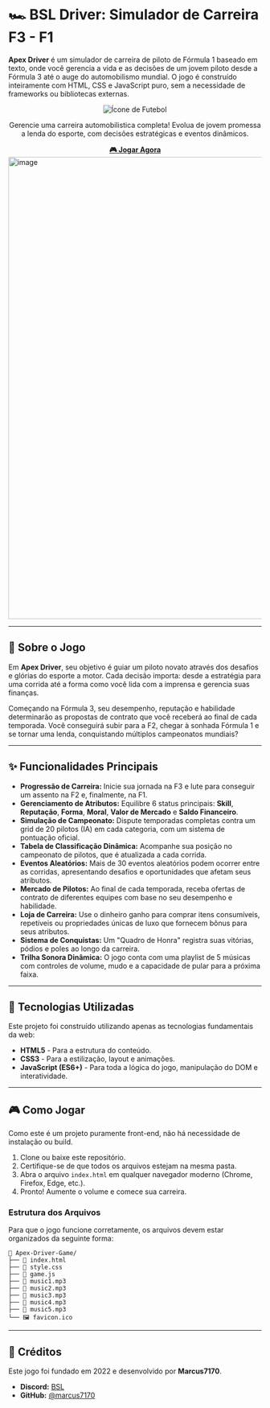 # 🏎️ BSL Driver: Simulador de Carreira F3 - F1

**Apex Driver** é um simulador de carreira de piloto de Fórmula 1 baseado em texto, onde você gerencia a vida e as decisões de um jovem piloto desde a Fórmula 3 até o auge do automobilismo mundial. O jogo é construído inteiramente com HTML, CSS e JavaScript puro, sem a necessidade de frameworks ou bibliotecas externas.
<div align="center">
  <img src="https://img.icons8.com/color/96/000000/football.png" alt="Ícone de Futebol"/>
  <p>Gerencie uma carreira automobilistica completa! Evolua de jovem promessa a lenda do esporte, com decisões estratégicas e eventos dinâmicos.</p>
  <a href="[https://marcus7170.github.io/BSL_Driver/]"><strong>🎮 Jogar Agora</strong></a>
</div>
<img width="1270" height="919" alt="image" src="https://github.com/user-attachments/assets/89ca119d-62a6-4b39-9ca8-68f89471b789" />


---

## 📜 Sobre o Jogo

Em **Apex Driver**, seu objetivo é guiar um piloto novato através dos desafios e glórias do esporte a motor. Cada decisão importa: desde a estratégia para uma corrida até a forma como você lida com a imprensa e gerencia suas finanças.

Começando na Fórmula 3, seu desempenho, reputação e habilidade determinarão as propostas de contrato que você receberá ao final de cada temporada. Você conseguirá subir para a F2, chegar à sonhada Fórmula 1 e se tornar uma lenda, conquistando múltiplos campeonatos mundiais?

---

## ✨ Funcionalidades Principais

* **Progressão de Carreira:** Inicie sua jornada na F3 e lute para conseguir um assento na F2 e, finalmente, na F1.
* **Gerenciamento de Atributos:** Equilibre 6 status principais: **Skill**, **Reputação**, **Forma**, **Moral**, **Valor de Mercado** e **Saldo Financeiro**.
* **Simulação de Campeonato:** Dispute temporadas completas contra um grid de 20 pilotos (IA) em cada categoria, com um sistema de pontuação oficial.
* **Tabela de Classificação Dinâmica:** Acompanhe sua posição no campeonato de pilotos, que é atualizada a cada corrida.
* **Eventos Aleatórios:** Mais de 30 eventos aleatórios podem ocorrer entre as corridas, apresentando desafios e oportunidades que afetam seus atributos.
* **Mercado de Pilotos:** Ao final de cada temporada, receba ofertas de contrato de diferentes equipes com base no seu desempenho e habilidade.
* **Loja de Carreira:** Use o dinheiro ganho para comprar itens consumíveis, repetíveis ou propriedades únicas de luxo que fornecem bônus para seus atributos.
* **Sistema de Conquistas:** Um "Quadro de Honra" registra suas vitórias, pódios e poles ao longo da carreira.
* **Trilha Sonora Dinâmica:** O jogo conta com uma playlist de 5 músicas com controles de volume, mudo e a capacidade de pular para a próxima faixa.

---

## 🚀 Tecnologias Utilizadas

Este projeto foi construído utilizando apenas as tecnologias fundamentais da web:

* **HTML5** - Para a estrutura do conteúdo.
* **CSS3** - Para a estilização, layout e animações.
* **JavaScript (ES6+)** - Para toda a lógica do jogo, manipulação do DOM e interatividade.

---

## 🎮 Como Jogar

Como este é um projeto puramente front-end, não há necessidade de instalação ou build.

1.  Clone ou baixe este repositório.
2.  Certifique-se de que todos os arquivos estejam na mesma pasta.
3.  Abra o arquivo `index.html` em qualquer navegador moderno (Chrome, Firefox, Edge, etc.).
4.  Pronto! Aumente o volume e comece sua carreira.

### Estrutura dos Arquivos

Para que o jogo funcione corretamente, os arquivos devem estar organizados da seguinte forma:

```
📁 Apex-Driver-Game/
├── 📄 index.html
├── 📄 style.css
├── 📄 game.js
├── 🎵 music1.mp3
├── 🎵 music2.mp3
├── 🎵 music3.mp3
├── 🎵 music4.mp3
├── 🎵 music5.mp3
└── 🖼️ favicon.ico
```

---

## 👤 Créditos

Este jogo foi fundado em 2022 e desenvolvido por **Marcus7170**.

* **Discord:** [BSL](https://discord.gg/ZFgy6x42ZG)
* **GitHub:** [@marcus7170](https://github.com/marcus7170)
